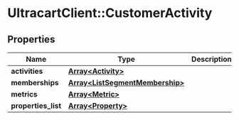 # UltracartClient::CustomerActivity

## Properties
Name | Type | Description | Notes
------------ | ------------- | ------------- | -------------
**activities** | [**Array&lt;Activity&gt;**](Activity.md) |  | [optional] 
**memberships** | [**Array&lt;ListSegmentMembership&gt;**](ListSegmentMembership.md) |  | [optional] 
**metrics** | [**Array&lt;Metric&gt;**](Metric.md) |  | [optional] 
**properties_list** | [**Array&lt;Property&gt;**](Property.md) |  | [optional] 


